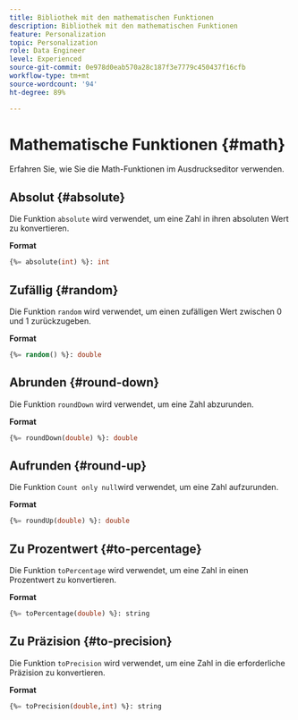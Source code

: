 ```yaml
---
title: Bibliothek mit den mathematischen Funktionen
description: Bibliothek mit den mathematischen Funktionen
feature: Personalization
topic: Personalization
role: Data Engineer
level: Experienced
source-git-commit: 0e978d0eab570a28c187f3e7779c450437f16cfb
workflow-type: tm+mt
source-wordcount: '94'
ht-degree: 89%

---
```


# Mathematische Funktionen {#math}

Erfahren Sie, wie Sie die Math-Funktionen im Ausdruckseditor verwenden.

## Absolut {#absolute}

Die Funktion `absolute` wird verwendet, um eine Zahl in ihren absoluten Wert zu konvertieren.

**Format**

```sql
{%= absolute(int) %}: int
```

## Zufällig {#random}

Die Funktion `random` wird verwendet, um einen zufälligen Wert zwischen 0 und 1 zurückzugeben.

**Format**

```sql
{%= random() %}: double
```

## Abrunden {#round-down}

Die Funktion `roundDown` wird verwendet, um eine Zahl abzurunden.

**Format**

```sql
{%= roundDown(double) %}: double
```

## Aufrunden {#round-up}

Die Funktion `Count only null`wird verwendet, um eine Zahl aufzurunden.

**Format**

```sql
{%= roundUp(double) %}: double
```

## Zu Prozentwert {#to-percentage}

Die Funktion `toPercentage` wird verwendet, um eine Zahl in einen Prozentwert zu konvertieren.

**Format**

```sql
{%= toPercentage(double) %}: string
```

## Zu Präzision {#to-precision}

Die Funktion `toPrecision` wird verwendet, um eine Zahl in die erforderliche Präzision zu konvertieren.

**Format**

```sql
{%= toPrecision(double,int) %}: string
```
